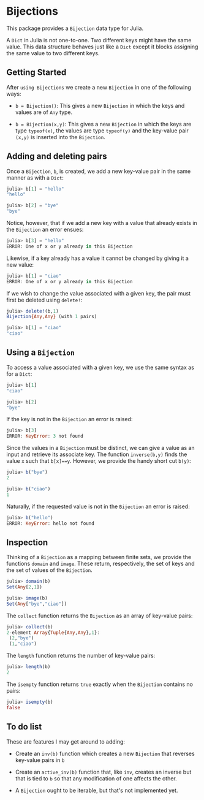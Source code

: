 # Bijections

This package provides a `Bijection` data type for Julia. 


A `Dict` in Julia is not one-to-one. Two different keys might have the
same value. This data structure behaves just like a `Dict` except it
blocks assigning the same value to two different keys.

## Getting Started

After `using Bijections` we create a new `Bijection` in one of the
following ways:

* `b = Bijection()`: This gives a new `Bijection` in which the keys
and values are of `Any` type.

* `b = Bijection(x,y)`: This gives a new `Bijection` in which the keys
  are type `typeof(x)`, the values are type `typeof(y)` and the
  key-value pair `(x,y)` is inserted into the `Bijection`.

## Adding and deleting pairs

Once a `Bijection`, `b`, is created, we add a new key-value pair in
the same manner as with a `Dict`:
```julia
julia> b[1] = "hello"
"hello"

julia> b[2] = "bye"
"bye"
```
Notice, however, that if we add a new key with a value that already
exists in the `Bijection` an error ensues:
```julia
julia> b[3] = "hello"
ERROR: One of x or y already in this Bijection
```
Likewise, if a key already has a value it cannot be changed by giving
it a new value:
```julia
julia> b[1] = "ciao"
ERROR: One of x or y already in this Bijection
```

If we wish to change the value associated with a given key, the pair
must first be deleted using `delete!`:
```julia
julia> delete!(b,1)
Bijection{Any,Any} (with 1 pairs)

julia> b[1] = "ciao"
"ciao"
```

## Using a `Bijection`

To access a value associated with a given key, we use the same syntax
as for a `Dict`:
```julia
julia> b[1]
"ciao"

julia> b[2]
"bye"
```

If the key is not in the `Bijection` an error is raised:
```julia
julia> b[3]
ERROR: KeyError: 3 not found
```

Since the values in a `Bijection` must be distinct, we can give a
value as an input and retrieve its associate key. The function
`inverse(b,y)` finds the value `x` such that `b[x]==y`. However, we
provide the handy short cut `b(y)`:
```julia
julia> b("bye")
2

julia> b("ciao")
1
```

Naturally, if the requested value is not in the `Bijection` an error
is raised:
```julia
julia> b("hello")
ERROR: KeyError: hello not found
```

## Inspection

Thinking of a `Bijection` as a mapping between finite sets, we
provide the functions `domain` and `image`. These return,
respectively, the set of keys and the set of values of the
`Bijection`.
```julia
julia> domain(b)
Set(Any[2,1])

julia> image(b)
Set(Any["bye","ciao"])
```

The `collect` function returns the `Bijection` as an array of
key-value pairs:
```julia
julia> collect(b)
2-element Array{Tuple{Any,Any},1}:
 (2,"bye") 
 (1,"ciao")
```

The `length` function returns the number of key-value pairs:
```julia
julia> length(b)
2
```

The `isempty` function returns `true` exactly when the `Bijection`
contains no pairs:
```julia
julia> isempty(b)
false
```

## To do list

These are features I may get around to adding:

* Create an `inv(b)` function which creates a new `Bijection`
that reverses key-value pairs in `b`

* Create an `active_inv(b)` function that, like `inv`, creates an
  inverse but that is tied to `b` so that any modification of one
  affects the other.

* A `Bijection` ought to be iterable, but that's not implemented yet.
